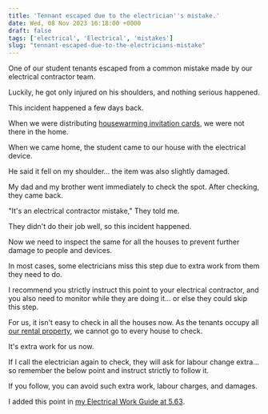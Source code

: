 ```yaml
---
title: 'Tennant escaped due to the electrician''s mistake.'
date: Wed, 08 Nov 2023 16:18:00 +0000
draft: false
tags: ['electrical', 'Electrical', 'mistakes']
slug: "tennant-escaped-due-to-the-electricians-mistake"
---
```


One of our student tenants escaped from a common mistake made by our electrical contractor team.

Luckily, he got only injured on his shoulders, and nothing serious happened.

This incident happened a few days back.

When we were distributing [housewarming invitation cards](https://houseconstructionguide.com/house-warming-invitation-card-printing/), we were not there in the home.

When we came home, the student came to our house with the electrical device.

He said it fell on my shoulder… the item was also slightly damaged.

My dad and my brother went immediately to check the spot. After checking, they came back.

"It's an electrical contractor mistake," They told me.

They didn't do their job well, so this incident happened.

Now we need to inspect the same for all the houses to prevent further damage to people and devices.

In most cases, some electricians miss this step due to extra work from them they need to do.

I recommend you strictly instruct this point to your electrical contractor, and you also need to monitor while they are doing it… or else they could skip this step.

For us, it isn't easy to check in all the houses now. As the tenants occupy all [our rental property](https://indianlandlord.com/), we cannot go to every house to check.

It's extra work for us now.

If I call the electrician again to check, they will ask for labour change extra… so remember the below point and instruct strictly to follow it.

If you follow, you can avoid such extra work, labour charges, and damages.

I added this point in [my Electrical Work Guide at 5.63](https://houseconstructionguide.com/electrical-work-guide/).
